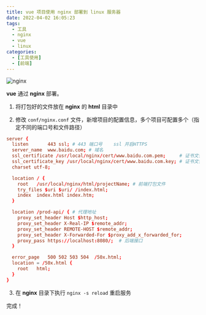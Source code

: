 ```yaml
---
title: vue 项目使用 nginx 部署到 linux 服务器
date: 2022-04-02 16:05:23
tags:
  - 工具
  - nginx
  - vue
  - linux
categories:
  - [工具使用]
  - [前端]
---
```


![nginx](https://s2.loli.net/2022/05/31/BEuZd82ec3MVKy7.webp)

**vue** 通过 **nginx** 部署。 

<!-- more -->

1. 将打包好的文件放在 **nginx** 的 **html** 目录中

2. 修改 `conf/nginx.conf` 文件，新增项目的配置信息，多个项目可配置多个（指定不同的端口号和文件路径）

```conf
server {
  listen       443 ssl; # 443 端口号    ssl 开启HTTPS
  server_name  www.baidu.com; # 域名
  ssl_certificate /usr/local/nginx/cert/www.baidu.com.pem;     # 证书文件
  ssl_certificate_key /usr/local/nginx/cert/www.baidu.com.key; # 证书文件
  charset utf-8;

  location / {
    root   /usr/local/nginx/html/projectName; # 前端打包文件
    try_files $uri $uri/ /index.html;
    index  index.html index.htm;
  }

  location /prod-api/ { # 代理地址
    proxy_set_header Host $http_host;
    proxy_set_header X-Real-IP $remote_addr;
    proxy_set_header REMOTE-HOST $remote_addr;
    proxy_set_header X-Forwarded-For $proxy_add_x_forwarded_for;
    proxy_pass https://localhost:8080/;  # 后端接口
  }

  error_page   500 502 503 504  /50x.html;
  location = /50x.html {
    root   html;
  }
}
```

3. 在 **nginx** 目录下执行 `nginx -s reload` 重启服务

完成！
